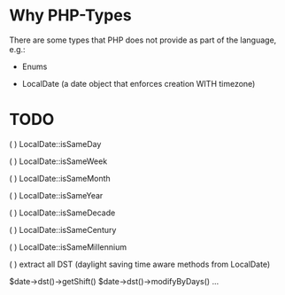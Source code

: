 # Why PHP-Types

There are some types that PHP does not provide as part of the language, e.g.:

- Enums

- LocalDate (a date object that enforces creation WITH timezone)


# TODO

( ) LocalDate::isSameDay

( ) LocalDate::isSameWeek

( ) LocalDate::isSameMonth

( ) LocalDate::isSameYear

( ) LocalDate::isSameDecade

( ) LocalDate::isSameCentury

( ) LocalDate::isSameMillennium

( ) extract all DST (daylight saving time aware methods from LocalDate)

$date->dst()->getShift()
$date->dst()->modifyByDays()
...
